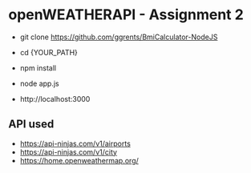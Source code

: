 # openWEATHERAPI - Assignment 2

- git clone https://github.com/ggrents/BmiCalculator-NodeJS

- cd {YOUR_PATH}

- npm install

- node app.js

- http://localhost:3000

## API used

- https://api-ninjas.com/v1/airports
- https://api-ninjas.com/v1/city
- https://home.openweathermap.org/
